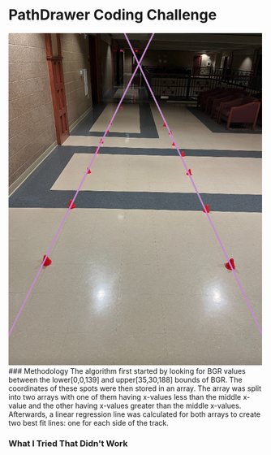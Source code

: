 # PathDrawer Coding Challenge
<img src="answer.png" alt="drawing" width="500" />
### Methodology
The algorithm first started by looking for BGR values between the lower[0,0,139] and upper[35,30,188] bounds of BGR. The coordinates of these spots were then stored in an array. The array was split into two arrays with one of them having x-values less than the middle x-value and the other having x-values greater than the middle x-values. Afterwards, a linear regression line was calculated for both arrays to create two best fit lines: one for each side of the track.

### What I Tried That Didn't Work
